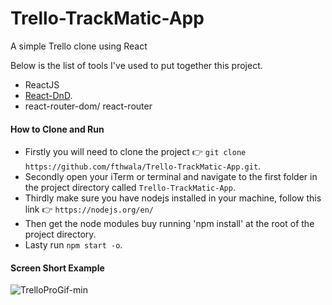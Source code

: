 # Trello-TrackMatic-App

A simple Trello clone using React

Below is the list of tools I've used to put together this project.

- ReactJS
- [React-DnD](https://github.com/react-dnd/react-dnd).
- react-router-dom/ react-router

#### How to Clone and Run

- Firstly you will need to clone the project :point_right: `git clone https://github.com/fthwala/Trello-TrackMatic-App.git`.
- Secondly open your iTerm or terminal and navigate to the first folder in the project directory called `Trello-TrackMatic-App`.
- Thirdly make sure you have nodejs installed in your machine, follow this link :point_right: `https://nodejs.org/en/` 
- Then get the node modules buy running 'npm install' at the root of the project directory.
- Lasty run `npm start -o`.

#### Screen Short Example

![TrelloProGif-min](https://user-images.githubusercontent.com/31816972/55390576-c5b44a00-5537-11e9-9c51-8ea7b9b77697.gif)


